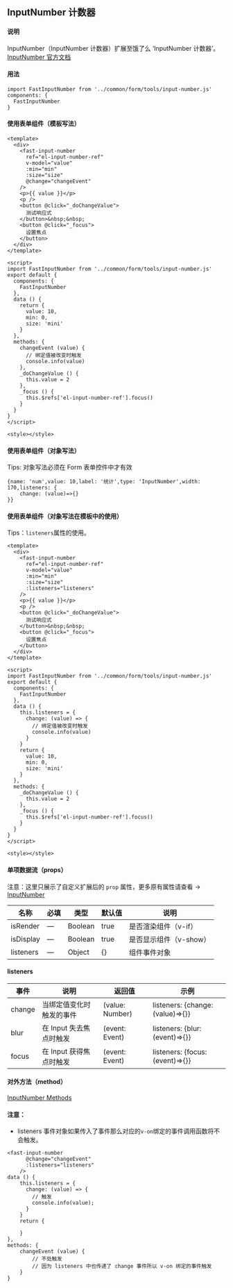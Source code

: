 ## InputNumber 计数器

#### 说明
InputNumber（InputNumber 计数器）扩展至饿了么 ‘InputNumber 计数器’。
[InputNumber 官方文档](https://element.eleme.cn/#/zh-CN/component/input-number)


#### 用法

```
import FastInputNumber from '../common/form/tools/input-number.js'
components: {
  FastInputNumber
}
```

#### 使用表单组件（模板写法）

```
<template>
  <div>
    <fast-input-number
      ref="el-input-number-ref"
      v-model="value"
      :min="min"
      :size="size"
      @change="changeEvent"
    />
    <p>{{ value }}</p>
    <p />
    <button @click="_doChangeValue">
      测试响应式
    </button>&nbsp;&nbsp;
    <button @click="_focus">
      设置焦点
    </button>
  </div>
</template>

<script>
import FastInputNumber from '../common/form/tools/input-number.js'
export default {
  components: {
    FastInputNumber
  },
  data () {
    return {
      value: 10,
      min: 0,
      size: 'mini'
    }
  },
  methods: {
    changeEvent (value) {
      // 绑定值被改变时触发
      console.info(value)
    },
    _doChangeValue () {
      this.value = 2
    },
    _focus () {
      this.$refs['el-input-number-ref'].focus()
    }
  }
}
</script>

<style></style>

```

#### 使用表单组件（对象写法）

Tips: 对象写法必须在 Form 表单控件中才有效

```
{name: 'num',value: 10,label: '统计',type: 'InputNumber',width: 170,listeners: {
    change: (value)=>{}
}}
```

#### 使用表单组件（对象写法在模板中的使用）

Tips：`listeners`属性的使用。

```
<template>
  <div>
    <fast-input-number
      ref="el-input-number-ref"
      v-model="value"
      :min="min"
      :size="size"
      :listeners="listeners"
    />
    <p>{{ value }}</p>
    <p />
    <button @click="_doChangeValue">
      测试响应式
    </button>&nbsp;&nbsp;
    <button @click="_focus">
      设置焦点
    </button>
  </div>
</template>

<script>
import FastInputNumber from '../common/form/tools/input-number.js'
export default {
  components: {
    FastInputNumber
  },
  data () {
    this.listeners = {
      change: (value) => {
        // 绑定值被改变时触发
        console.info(value)
      }
    }
    return {
      value: 10,
      min: 0,
      size: 'mini'
    }
  },
  methods: {
    _doChangeValue () {
      this.value = 2
    },
    _focus () {
      this.$refs['el-input-number-ref'].focus()
    }
  }
}
</script>

<style></style>

```



#### 单项数据流（props）

注意：这里只展示了自定义扩展后的 `prop` 属性，更多原有属性请查看 -> [InputNumber](https://element.eleme.cn/#/zh-CN/component/input-number)

名称 | 必填 | 类型 | 默认值 | 说明
---|---|---|---|---
isRender | — | Boolean |  true | 是否渲染组件（v-if）
isDisplay | — | Boolean |  true | 是否显示组件（v-show）
listeners | — | Object |  {} | 组件事件对象

#### listeners
事件 | 说明 | 返回值 | 示例
---|---|---|---
change | 当绑定值变化时触发的事件 | (value: Number) | listeners: {change: (value)=>{}}
blur | 在 Input 失去焦点时触发 | (event: Event) | listeners: {blur: (event)=>{}}
focus | 在 Input 获得焦点时触发 | (event: Event) | listeners: {focus: (event)=>{}}

#### 对外方法（method）
[InputNumber Methods](https://element.eleme.cn/#/zh-CN/component/input-number)

#### 注意：

- listeners 事件对象如果传入了事件那么对应的`v-on`绑定的事件调用函数将不会触发。

```
<fast-input-number
      @change="changeEvent"
      :listeners="listeners"
    />
data () {
    this.listeners = {
      change: (value) => {
        // 触发
        console.info(value);
      }
    }
    return {
        
    }
},
methods: {
    changeEvent (value) {
        // 不处触发
        // 因为 listeners 中也传递了 change 事件所以 v-on 绑定的事件触发
    }
}
```
